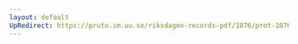 ```yaml
---
layout: default
UpRedirect: https://pruto.im.uu.se/riksdagen-records-pdf/1876/prot-1876--ak--050/prot-1876--ak--050_032.pdf
---
```

